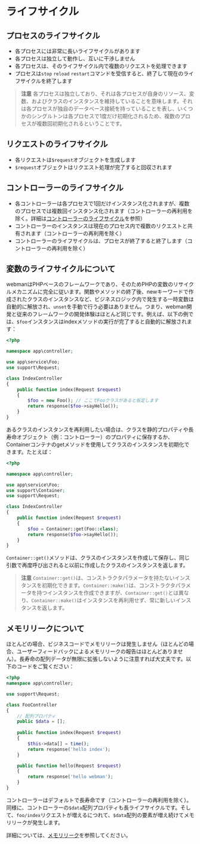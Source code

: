 # ライフサイクル

## プロセスのライフサイクル
- 各プロセスには非常に長いライフサイクルがあります
- 各プロセスは独立して動作し、互いに干渉しません
- 各プロセスは、そのライフサイクル内で複数のリクエストを処理できます
- プロセスは`stop` `reload` `restart`コマンドを受信すると、終了して現在のライフサイクルを終了します

> **注意**
> 各プロセスは独立しており、それは各プロセスが自身のリソース、変数、およびクラスのインスタンスを維持していることを意味します。それは各プロセスが独自のデータベース接続を持っていることを表し、いくつかのシングルトンは各プロセスで1度だけ初期化されるため、複数のプロセスが複数回初期化されるということです。

## リクエストのライフサイクル
- 各リクエストは`$request`オブジェクトを生成します
- `$request`オブジェクトはリクエスト処理が完了すると回収されます

## コントローラーのライフサイクル
- 各コントローラーは各プロセスで1回だけインスタンス化されますが、複数のプロセスでは複数回インスタンス化されます（コントローラーの再利用を除く。詳細は[コントローラーのライフサイクル](https://www.workerman.net/doc/webman/controller.html#%E7%94%9F%E5%91%BD%E5%91%A8%E6%9C%9F)を参照）
- コントローラーのインスタンスは現在のプロセス内で複数のリクエストと共有されます（コントローラーの再利用を除く）
- コントローラーのライフサイクルは、プロセスが終了すると終了します（コントローラーの再利用を除く）

## 変数のライフサイクルについて
webmanはPHPベースのフレームワークであり、そのためPHPの変数のリサイクルメカニズムに完全に従います。関数やメソッドの終了後、newキーワードで作成されたクラスのインスタンスなど、ビジネスロジック内で発生する一時変数は自動的に解放され、`unset`を手動で行う必要はありません。つまり、webman開発と従来のフレームワークの開発体験はほとんど同じです。例えば、以下の例では、`$foo`インスタンスはindexメソッドの実行が完了すると自動的に解放されます：
```php
<?php

namespace app\controller;

use app\service\Foo;
use support\Request;

class IndexController
{
    public function index(Request $request)
    {
        $foo = new Foo(); // ここでFooクラスがあると仮定します
        return response($foo->sayHello());
    }
}
```
あるクラスのインスタンスを再利用したい場合は、クラスを静的プロパティや長寿命オブジェクト（例：コントローラー）のプロパティに保存するか、Containerコンテナのgetメソッドを使用してクラスのインスタンスを初期化できます。たとえば：
```php
<?php

namespace app\controller;

use app\service\Foo;
use support\Container;
use support\Request;

class IndexController
{
    public function index(Request $request)
    {
        $foo = Container::get(Foo::class);
        return response($foo->sayHello());
    }
}
```

`Container::get()`メソッドは、クラスのインスタンスを作成して保存し、同じ引数で再度呼び出されると以前に作成したクラスのインスタンスを返します。

> **注意**
> `Container::get()`は、コンストラクタパラメータを持たないインスタンスを初期化できます。`Container::make()`は、コンストラクタパラメータを持つインスタンスを作成できますが、`Container::get()`とは異なり、`Container::make()`はインスタンスを再利用せず、常に新しいインスタンスを返します。

## メモリリークについて
ほとんどの場合、ビジネスコードでメモリリークは発生しません（ほとんどの場合、ユーザーフィードバックによるメモリリークの報告はほとんどありません）。長寿命の配列データが無限に拡張しないように注意すれば大丈夫です。以下のコードをご覧ください：
```php
<?php
namespace app\controller;

use support\Request;

class FooController
{
    // 配列プロパティ
    public $data = [];
    
    public function index(Request $request)
    {
        $this->data[] = time();
        return response('hello index');
    }

    public function hello(Request $request)
    {
        return response('hello webman');
    }
}
```
コントローラーはデフォルトで長寿命です（コントローラーの再利用を除く）。同様に、コントローラーの`$data`配列プロパティも長ライフサイクルです。そして、`foo/index`リクエストが増えるにつれて、`$data`配列の要素が増え続けてメモリリークが発生します。

詳細については、[メモリリーク](./memory-leak.md)を参照してください。
